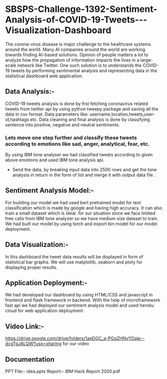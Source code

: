 # SBSPS-Challenge-1392-Sentiment-Analysis-of-COVID-19-Tweets---Visualization-Dashboard

The corona-virus disease is major challenge to the healthcare systems around the world. Many AI companies around the world are working towards finding AI-based solutions. Opinion of people matters a lot to analyze how the propagation of information impacts the lives in a large-scale network like Twitter. One such solution is to understands the COVID-19 tweets by performing sentimental analysis and representing data in the statistical dashboard web application.

## Data Analysis:-
COVID-19 tweets analysis is done by frst fetching coronavirus related tweets from twitter api by using python tweepy package and saving all the data in csv format.
Data parameters like: username,location,tweets,user-id,hashtags etc. Data cleaning and final analysis is done by classifying sentence into positive, negative and neutral sentiments.

### Lets move one step further and classify these tweets according to emotions like sad, anger, analytical, fear, etc.

By using IBM tone analyser we had classified tweets according to given above emotions and used IBM tone analysis api. 
- Send the data, by breaking input data into 2500 rows and get the tone analysis in return in the form of list and merge it with output data file .

## Sentiment Analysis Model:-
For building our model we had used bert pretrained model for text classification which is made by google and having high accuracy. It can also train a small dataset which is ideal. for our situation since we face limited free calls from IBM tone analyzer so we have medium size dataset to train. We had built our model by using torch and export bin model for our model deployment.

## Data Visualization:-
In this dashboard the tweet data results will be displayed in form of statistical bar graphs. We will use matplotlib, seaborn and ploty for displaying proper results.

## Application Deployment:-
We had developed our dashboard by using HTML/CSS and javascript in frontend and flask framework in backend. With the help of microframework fast api we had deployed our sentiment analysis model and used heroku cloud for web application deployment. 

## Video Link:-
https://drive.google.com/drive/folders/1aeDGC_a-PGgZHNvYDajp--dcgTgJALQW?usp=sharing
for our video 

## Documentation
PPT File:- idea.pptx
Report:- IBM Hack Report 2020.pdf

